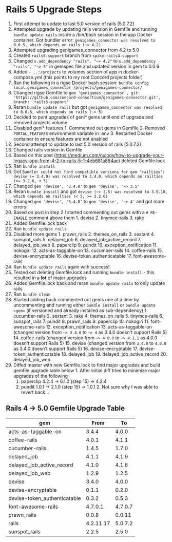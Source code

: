 # Rails 5 Upgrade Steps

1. First attempt to update to last 5.0 version of rails (5.0.7.2)
  1. Attempted upgrade by updating rails version in Gemfile and running `bundle update rails` inside a /bin/bash session in the app Docker container.  Got bundler error: `genigames_connector was resolved to 0.0.5, which depends on rails (~> 4.2)`
2. Attempted upgrading genigames_connector from 4.2 to 5.0
  1. Created `rails5-support` branch from `spike-rails4-support`
  2. Changed `s.add_dependency "rails", "~> 4.2"` to `s.add_dependency "rails", "~> 5"` in gemspec file and updated version in gem to 0.0.6
  3. Added `- ..:/projects` to volumes section of app in docker-compose.yml (this points to my root Concord projects folder)
  4. Ran the following in a rigse Docker bash session: `bundle config local.genigames_connector /projects/genigames-connector/`
  5. Changed rigse Gemfile to `gem 'genigames_connector', git: 'https://github.com/concord-consortium/genigames-connector.git', branch: 'rails5-support'`
  6. Reran `bundle update rails` but got `genigames_connector was resolved to 0.0.6, which depends on rails (~> 5)`
  7. Decided to punt upgrades of geni* gems until end of upgrade and removed projects volume
  8. Disabled geni* features
    1. Commented out gems in Gemfile
    2. Removed `PORTAL_FEATURES` environment variable in .env
    3. Restarted Docker container to ensure features are not enabled
3. Second attempt to update to last 5.0 version of rails (5.0.7.2)
  1. Changed rails version in Gemfile
  2. Based on this post (https://medium.com/nulogy/how-to-upgrade-your-legacy-app-from-4-2-to-rails-5-1-4eb681a864ae) deleted Gemfile.lock
  3. Ran `bundle install`
  4. Got `Bundler could not find compatible versions for gem "railties": devise (= 3.4.0) was resolved to 3.4.0, which depends on railties (>= 3.2.6, < 5)`
  5. Changed `gem 'devise', '3.4.0'` to `gem 'devise', '~> 3.5'`
  6. Reran `bundle install` and got `devise (~> 3.5) was resolved to 3.5.10, which depends on railties (< 5, >= 3.2.6)`
  7. Changed `gem 'devise', '3.4.0'` to `gem 'devise', '~> 4'` and got more errors
  8. Based on post in step 2 I started commenting out gems with a `# RE-ENABLE` comment above them
    1. devise
    2. tinymce-rails
    3. rake
  9. Added Gemfile.lock back
  10. Ran `bundle update rails`
  11. Disabled more gems
    1. prawn_rails
    2. themes_on_rails
    3. sextant
    4. sunspot_rails
    5. delayed_job
    6. delayed_job_active_record
    7. delayed_job_web
    8. paperclip
    9. pundit
    10. exception_notification
    11. nokogiri
    12. acts-as-taggable-on
    13. cucumber-rails
    14. coffee-rails
    15. devise-encryptable
    16. devise-token_authenticatable
    17. font-awesome-rails
  11. Ran `bundle update rails` again with success!
  12. Tested out deleting Gemfile.lock and running `bundle install` - this resulted in a **lot** of major upgrades
  13. Added Gemfile.lock back and reran `bundle update rails` to only update rails
  14. Ran `bundle clean`
  15. Started adding back commented out gems one at a time by uncommenting and running either `bundle install` or `bundle update <gem>` (if versioned and already installed as sub-dependency)
    1. cucumber-rails
    2. sextant
    3. rake
    4. themes_on_rails
    5. tinymce-rails
    6. sunspot_rails
    7. pundit
    8. prawn_rails
    9. paperclip
    10. nokogiri
    11. font-awesome-rails
    12. exception_notification
    13. acts-as-taggable-on (changed version from `~> 3.4.0` to `~> 4` as 3.4.0 doesn't support Rails 5)
    14. coffee-rails (changed version from `~> 4.0.0` to `~> 4.1.1` as 4.0.0 doesn't support Rails 5)
    15. devise (changed version from `3.4.0` to `4.0.0` as 3.4.0 doesn't support Rails 5)
    16. devise-encryptable
    17. devise-token_authenticatable
    18. delayed_job
    19. delayed_job_active_record
    20. delayed_job_web
  16. Diffed master with new Gemfile.lock to find major upgrades and build gemfile upgrade table below
    1. After initial diff tried to minimize major upgrades of the following
      1. paperclip 4.2.4 -> 6.1.0 (step 15) -> 4.2.4
      2. pundit 1.0.1 -> 2.1.0 (step 15) -> 1.0.1
    2. Not sure why I was able to revert back...


## Rails 4 -> 5.0 Gemfile Upgrade Table

|gem                         | From      | To      |
|----------------------------|-----------|---------|
|acts-as-taggable-on         | 3.4.4     | 4.0.0   |
|coffee-rails                | 4.0.1     | 4.1.1   |
|cucumber-rails              | 1.4.5     | 1.7.0   |
|delayed_job                 | 4.1.1     | 4.1.9   |
|delayed_job_active_record   | 4.1.0     | 4.1.6   |
|delayed_job_web             | 1.2.9     | 1.2.5   |
|devise                      | 3.4.0     | 4.0.0   |
|devise-encryptable          | 0.1.1     | 0.2.0   |
|devise-token_authenticatable| 0.3.2     | 0.5.3   |
|font-awesome-rails          | 4.7.0.1   | 4.7.0.7 |
|prawn_rails                 | 0.0.8     | 0.0.11  |
|rails                       | 4.2.11.17 | 5.0.7.2 |
|sunspot_rails               | 2.2.5     | 2.5.0   |


















